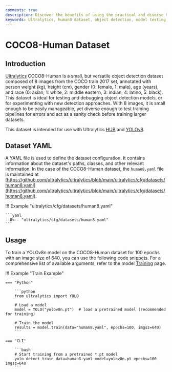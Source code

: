 ```yaml
---
comments: true
description: Discover the benefits of using the practical and diverse human8 dataset for object detection model testing. Learn to configure and use it via Ultralytics HUB and YOLOv8.
keywords: Ultralytics, human8 dataset, object detection, model testing, dataset configuration, detection approaches, sanity check, training pipelines, YOLOv8
---
```


# COCO8-Human Dataset

## Introduction

[Ultralytics](https://ultralytics.com) COCO8-Human is a small, but versatile object detection dataset composed of 8 images from the COCO train 2017 set, annotated with person weight (kg), height (cm), gender (0: female, 1: male), age (years), and race (0: asian, 1: white, 2: middle eastern, 3: indian, 4: latino, 5: black). This dataset is ideal for testing and debugging object detection models, or for experimenting with new detection approaches. With 8 images, it is small enough to be easily manageable, yet diverse enough to test training pipelines for errors and act as a sanity check before training larger datasets.

This dataset is intended for use with Ultralytics [HUB](https://hub.ultralytics.com) and [YOLOv8](https://github.com/ultralytics/ultralytics).

## Dataset YAML

A YAML file is used to define the dataset configuration. It contains information about the dataset's paths, classes, and other relevant information. In the case of the COCO8-Human dataset, the `human8.yaml` file is maintained at [https://github.com/ultralytics/ultralytics/blob/main/ultralytics/cfg/datasets/human8.yaml](https://github.com/ultralytics/ultralytics/blob/main/ultralytics/cfg/datasets/human8.yaml).

!!! Example "ultralytics/cfg/datasets/human8.yaml"

    ```yaml
    --8<-- "ultralytics/cfg/datasets/human8.yaml"
    ```

## Usage

To train a YOLOv8n model on the COCO8-Human dataset for 100 epochs with an image size of 640, you can use the following code snippets. For a comprehensive list of available arguments, refer to the model [Training](../../modes/train.md) page.

!!! Example "Train Example"

    === "Python"

        ```python
        from ultralytics import YOLO

        # Load a model
        model = YOLO("yolov8n.pt")  # load a pretrained model (recommended for training)

        # Train the model
        results = model.train(data="human8.yaml", epochs=100, imgsz=640)
        ```

    === "CLI"

        ```bash
        # Start training from a pretrained *.pt model
        yolo detect train data=human8.yaml model=yolov8n.pt epochs=100 imgsz=640
        ```


